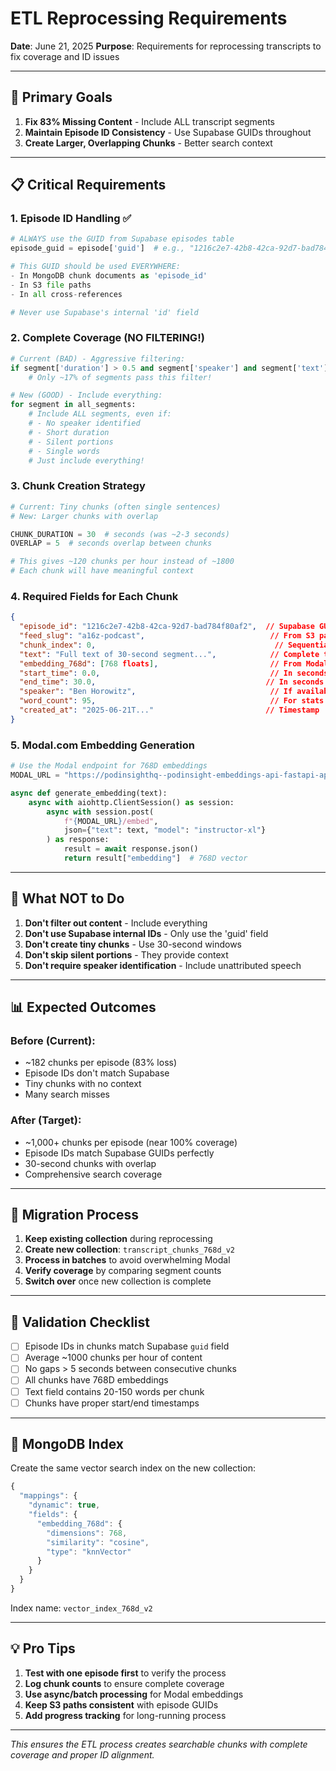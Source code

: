 # ETL Reprocessing Requirements

**Date**: June 21, 2025
**Purpose**: Requirements for reprocessing transcripts to fix coverage and ID issues

---

## 🎯 Primary Goals

1. **Fix 83% Missing Content** - Include ALL transcript segments
2. **Maintain Episode ID Consistency** - Use Supabase GUIDs throughout
3. **Create Larger, Overlapping Chunks** - Better search context

---

## 📋 Critical Requirements

### 1. Episode ID Handling ✅
```python
# ALWAYS use the GUID from Supabase episodes table
episode_guid = episode['guid']  # e.g., "1216c2e7-42b8-42ca-92d7-bad784f80af2"

# This GUID should be used EVERYWHERE:
- In MongoDB chunk documents as 'episode_id'
- In S3 file paths
- In all cross-references

# Never use Supabase's internal 'id' field
```

### 2. Complete Coverage (NO FILTERING!)
```python
# Current (BAD) - Aggressive filtering:
if segment['duration'] > 0.5 and segment['speaker'] and segment['text'].strip():
    # Only ~17% of segments pass this filter!

# New (GOOD) - Include everything:
for segment in all_segments:
    # Include ALL segments, even if:
    # - No speaker identified
    # - Short duration
    # - Silent portions
    # - Single words
    # Just include everything!
```

### 3. Chunk Creation Strategy
```python
# Current: Tiny chunks (often single sentences)
# New: Larger chunks with overlap

CHUNK_DURATION = 30  # seconds (was ~2-3 seconds)
OVERLAP = 5  # seconds overlap between chunks

# This gives ~120 chunks per hour instead of ~1800
# Each chunk will have meaningful context
```

### 4. Required Fields for Each Chunk
```json
{
  "episode_id": "1216c2e7-42b8-42ca-92d7-bad784f80af2",  // Supabase GUID
  "feed_slug": "a16z-podcast",                            // From S3 path
  "chunk_index": 0,                                        // Sequential
  "text": "Full text of 30-second segment...",            // Complete text
  "embedding_768d": [768 floats],                         // From Modal API
  "start_time": 0.0,                                      // In seconds
  "end_time": 30.0,                                      // In seconds
  "speaker": "Ben Horowitz",                              // If available
  "word_count": 95,                                       // For stats
  "created_at": "2025-06-21T..."                         // Timestamp
}
```

### 5. Modal.com Embedding Generation
```python
# Use the Modal endpoint for 768D embeddings
MODAL_URL = "https://podinsighthq--podinsight-embeddings-api-fastapi-app.modal.run"

async def generate_embedding(text):
    async with aiohttp.ClientSession() as session:
        async with session.post(
            f"{MODAL_URL}/embed",
            json={"text": text, "model": "instructor-xl"}
        ) as response:
            result = await response.json()
            return result["embedding"]  # 768D vector
```

---

## 🚫 What NOT to Do

1. **Don't filter out content** - Include everything
2. **Don't use Supabase internal IDs** - Only use the 'guid' field
3. **Don't create tiny chunks** - Use 30-second windows
4. **Don't skip silent portions** - They provide context
5. **Don't require speaker identification** - Include unattributed speech

---

## 📊 Expected Outcomes

### Before (Current):
- ~182 chunks per episode (83% loss)
- Episode IDs don't match Supabase
- Tiny chunks with no context
- Many search misses

### After (Target):
- ~1,000+ chunks per episode (near 100% coverage)
- Episode IDs match Supabase GUIDs perfectly
- 30-second chunks with overlap
- Comprehensive search coverage

---

## 🔄 Migration Process

1. **Keep existing collection** during reprocessing
2. **Create new collection**: `transcript_chunks_768d_v2`
3. **Process in batches** to avoid overwhelming Modal
4. **Verify coverage** by comparing segment counts
5. **Switch over** once new collection is complete

---

## 📝 Validation Checklist

- [ ] Episode IDs in chunks match Supabase `guid` field
- [ ] Average ~1000 chunks per hour of content
- [ ] No gaps > 5 seconds between consecutive chunks
- [ ] All chunks have 768D embeddings
- [ ] Text field contains 20-150 words per chunk
- [ ] Chunks have proper start/end timestamps

---

## 🔗 MongoDB Index

Create the same vector search index on the new collection:
```javascript
{
  "mappings": {
    "dynamic": true,
    "fields": {
      "embedding_768d": {
        "dimensions": 768,
        "similarity": "cosine",
        "type": "knnVector"
      }
    }
  }
}
```

Index name: `vector_index_768d_v2`

---

## 💡 Pro Tips

1. **Test with one episode first** to verify the process
2. **Log chunk counts** to ensure complete coverage
3. **Use async/batch processing** for Modal embeddings
4. **Keep S3 paths consistent** with episode GUIDs
5. **Add progress tracking** for long-running process

---

*This ensures the ETL process creates searchable chunks with complete coverage and proper ID alignment.*
